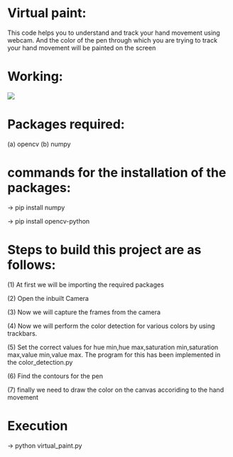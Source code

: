 # Virtual paint:
This code helps you to understand and track your hand movement using webcam. And the color of the pen 
through which you are trying to track your hand movement will be painted on the screen

# Working:

![](working-video.gif)

# Packages required:
(a) opencv
(b) numpy

# commands for the installation of the packages:
-> pip install numpy

-> pip install opencv-python

# Steps to build this project are as follows:
(1) At first we will be importing the required packages

(2) Open the inbuilt Camera

(3) Now we will capture the frames from the camera

(4) Now we will perform the color detection for various colors by using trackbars. 

(5) Set the correct values for hue min,hue max,saturation min,saturation max,value min,value max. The program for this has been implemented in the color_detection.py

(6) Find the contours for the pen

(7) finally we need to draw the color on the canvas accoriding to the hand movement

# Execution
-> python virtual_paint.py

